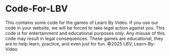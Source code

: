 # Code-For-LBV
This contains some code for the games of Learn By Video. If you use our code in your website, we will be forced to take legal action against you.
This code is for entertainment and educational purposes only. Any misuse of this code may result in legal consequences.
These games are educational, they are to help learn, practice, and even just for fun.
©2025 LBV, Learn-By-Video
